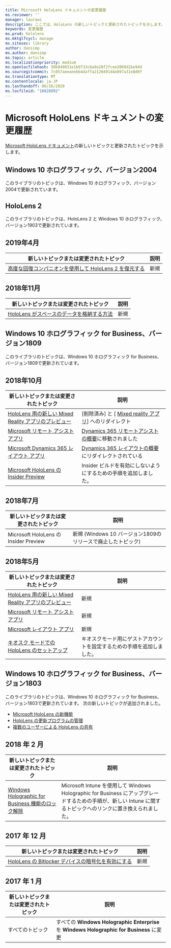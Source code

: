 ```yaml
---
title: Microsoft HoloLens ドキュメントの変更履歴
ms.reviewer: ''
manager: laurawi
description: ここでは、HoloLens の新しいトピックと更新されたトピックを示します。
keywords: 変更履歴
ms.prod: hololens
ms.mktglfcycl: manage
ms.sitesec: library
author: dansimp
ms.author: dansimp
ms.topic: article
ms.localizationpriority: medium
ms.openlocfilehash: 50b049031e1b9733c6a9a28f2fcee2060d2be94d
ms.sourcegitcommit: 7c057aeeaeebb4daffa2120491d4e897a31e8d0f
ms.translationtype: MT
ms.contentlocale: ja-JP
ms.lasthandoff: 06/26/2020
ms.locfileid: "10828892"
---
```

# Microsoft HoloLens ドキュメントの変更履歴

[Microsoft HoloLens ドキュメント](index.md)の新しいトピックと更新されたトピックを示します。

## Windows 10 ホログラフィック、バージョン2004

このライブラリのトピックは、Windows 10 ホログラフィック、バージョン2004で更新されています。

## HoloLens 2

このライブラリのトピックは、HoloLens 2 と Windows 10 ホログラフィック、バージョン1903で更新されています。

## 2019年4月

新しいトピックまたは変更されたトピック | 説明
--- | ---
[高度な回復コンパニオンを使用して HoloLens 2 を復元する](hololens-recovery.md) | 新規

## 2018年11月

新しいトピックまたは変更されたトピック | 説明
--- | ---
[HoloLens がスペースのデータを格納する方法](hololens-spaces.md) | 新規

## Windows 10 ホログラフィック for Business、バージョン1809

このライブラリのトピックは、Windows 10 ホログラフィック for Business、バージョン1809で更新されています。


## 2018年10月

新しいトピックまたは変更されたトピック | 説明
--- | ---
[HoloLens 用の新しい Mixed Reality アプリのプレビュー](hololens-public-preview-apps.md) | [削除済み] と [ [Mixed reality アプリ](https://docs.microsoft.com/dynamics365/#pivot=mixed-reality-apps)] へのリダイレクト
[Microsoft リモート アシスト アプリ](hololens-microsoft-remote-assist-app.md) | [Dynamics 365 リモートアシストの概要](https://docs.microsoft.com/dynamics365/mixed-reality/remote-assist/)に移動されました
[Microsoft Dynamics 365 レイアウト アプリ](hololens-microsoft-dynamics-365-layout-app.md) | [Dynamics 365 レイアウトの概要](https://docs.microsoft.com/dynamics365/mixed-reality/layout/)にリダイレクトされている
[Microsoft HoloLens の Insider Preview](hololens-insider.md) | Insider ビルドを有効にしないようにするための手順を追加しました。


## 2018年7月

新しいトピックまたは変更されたトピック | 説明
--- | ---
Microsoft HoloLens の Insider Preview | 新規 (Windows 10 バージョン1809のリリースで廃止したトピック)


## 2018年5月

新しいトピックまたは変更されたトピック | 説明
--- | ---
[HoloLens 用の新しい Mixed Reality アプリのプレビュー](hololens-public-preview-apps.md) | 新規
[Microsoft リモート アシスト アプリ](hololens-microsoft-remote-assist-app.md) | 新規
[Microsoft レイアウト アプリ](hololens-microsoft-layout-app.md) | 新規
[キオスク モードでの HoloLens のセットアップ](hololens-kiosk.md) | キオスクモード用にゲストアカウントを設定するための手順を追加しました。

## Windows 10 ホログラフィック for Business、バージョン1803

このライブラリのトピックは、Windows 10 ホログラフィック for Business、バージョン1803で更新されています。 次の新しいトピックが追加されました。

- [Microsoft HoloLens の新機能](hololens-whats-new.md)
- [HoloLens の更新プログラムの管理](hololens-updates.md)
- [複数のユーザーによる HoloLens の共有](hololens-multiple-users.md)


## 2018 年 2 月

新しいトピックまたは変更されたトピック | 説明
--- | ---
[Windows Holographic for Business 機能のロック解除](hololens1-upgrade-enterprise.md)  | Microsoft Intune を使用して Windows Holographic for Business にアップグレードするための手順が、新しい Intune に関するトピックへのリンクに置き換えられました。

## 2017 年 12 月

新しいトピックまたは変更されたトピック | 説明
--- | ---
[HoloLens の Bitlocker デバイスの暗号化を有効にする](hololens-encryption.md) | 新規

## 2017 年 1 月

| 新しいトピックまたは変更されたトピック | 説明 |
| --- | --- |
| すべてのトピック | すべての **Windows Holographic Enterprise** を **Windows Holographic for Business** に変更 |
